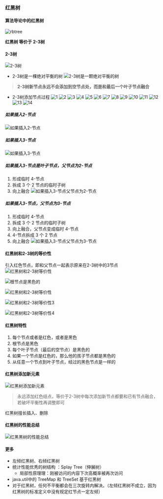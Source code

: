 ### 红黑树

#### 算法导论中的红黑树
![rbtree](rbtree.png)

**红黑树 等价于 2-3树**

#### 2-3树
![2-3树](2-3树.png)

- 2-3树是一棵绝对平衡的树
![2-3树是一颗绝对平衡的树](2-3树是一颗绝对平衡的树.png)

> **2-3树新节点永远不会添加到空节点处，而是和最后一个叶子节点融合**

- 2-3树添加节点过程
![1](1.png)
![2](2.png)
![3](3.png)
![4](4.png)
![5](5.png)
![6](6.png)
![7](7.png)
![8](8.png)
![9](9.png)
![10](10.png)
![11](11.png)
![12](12.png)
![13](13.png)
![14](14.png)

##### 如果插入2-节点
![如果插入2-节点](如果插入2-节点.png)

##### 如果插入3-节点
![如果插入3-节点](如果插入3-节点.png)

##### 如果插入3-节点是叶子节点，父节点为2-节点
1. 形成临时 4-节点
1. 拆成 3 个 2 节点的临时子树
1. 向上融合
![如果插入3-节点父节点为2-节点](如果插入3-节点父节点为2-节点.png)

##### 如果插入3-节点，父节点为3-节点
1. 形成临时 4-节点
1. 拆成 3 个 2 节点的临时子树
1. 向上融合，父节点变成临时 4-节点
1. 4-节点拆成 3 个 2 节点
1. 向上融合
![如果插入3-节点父节点为3-节点](如果插入3-节点父节点为3-节点.png)

#### 红黑树和2-3树的等价性
引入红色节点，即和父节点一起表示原来在2-3树中的3节点
![红黑树和2-3树等价性](红黑树和2-3树等价性.png)

![根节点是黑色的](根节点是黑色的.png)

![红黑树和2-3树等价性](红黑树和2-3树等价性2.png)

![红黑树和2-3树等价性3](红黑树和2-3树等价性3.png)

![红黑树和2-3树等价性4](红黑树和2-3树等价性4.png)

#### 红黑树特性
1. 每个节点或者是红色，或者是黑色
1. 根节点是黑色
1. 每个叶子节点（最后的空节点）是黑色的
1. 如果一个节点是红色的，那么他的孩子节点都是黑色的
5. 从任意一个节点到叶子节点，经过的黑色节点是一样的

#### 红黑树添加新元素

![红黑树添加新元素](红黑树添加新元素.png)
> 永远添加红色结点，等价于2-3树中每次添加新节点都要和已有节点融合，若破坏平衡性再调整即可

红黑树擅长插入、删除





#### 红黑树的性能总结

![红⿊黑树的性能总结](红⿊黑树的性能总结.png)


#### 更多

- 左倾红黑树、右倾红黑树
- 统计性能优秀的树结构 ：Splay Tree（伸展树）
    - 局部性原理理：刚被访问的内容下次高概率被再次访问
- java.util中的 TreeMap 和 TreeSet 基于红⿊树
- 对于红黑树，任何不平衡都会在三次旋转内解决。（左倾红黑树不成立，因为红黑树的标准定义中没有规定红节点一定左倾）